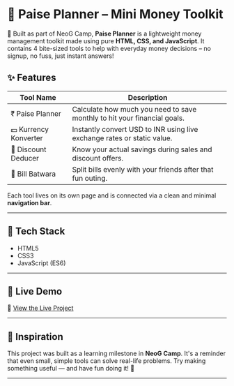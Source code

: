 # 💸 Paise Planner – Mini Money Toolkit

🚀 Built as part of NeoG Camp, **Paise Planner** is a lightweight money management toolkit made using pure **HTML, CSS, and JavaScript**. It contains 4 bite-sized tools to help with everyday money decisions – no signup, no fuss, just instant answers!

## ✨ Features

| Tool Name            | Description                                                                 |
|----------------------|-----------------------------------------------------------------------------|
| ₹ Paise Planner      | Calculate how much you need to save monthly to hit your financial goals.    |
| 💵 Kurrency Konverter | Instantly convert USD to INR using live exchange rates or static value.     |
| 🤑 Discount Deducer   | Know your actual savings during sales and discount offers.                  |
| 👥 Bill Batwara       | Split bills evenly with your friends after that fun outing.                 |

Each tool lives on its own page and is connected via a clean and minimal **navigation bar**.

---

## 🔧 Tech Stack

- HTML5
- CSS3
- JavaScript (ES6)

---

## 🚀 Live Demo

🔗 [View the Live Project](https://murugasutha.github.io/paisaPlanner/)

---

## 🙌 Inspiration

This project was built as a learning milestone in **NeoG Camp**. It's a reminder that even small, simple tools can solve real-life problems. Try making something useful — and have fun doing it! 💪

---






